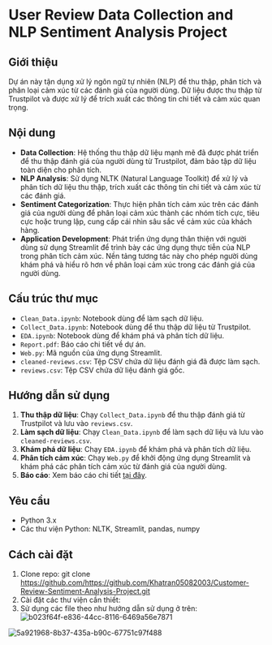# User Review Data Collection and NLP Sentiment Analysis Project

## Giới thiệu

Dự án này tận dụng xử lý ngôn ngữ tự nhiên (NLP) để thu thập, phân tích và phân loại cảm xúc từ các đánh giá của người dùng. Dữ liệu được thu thập từ Trustpilot và được xử lý để trích xuất các thông tin chi tiết và cảm xúc quan trọng.

## Nội dung

- **Data Collection**: Hệ thống thu thập dữ liệu mạnh mẽ đã được phát triển để thu thập đánh giá của người dùng từ Trustpilot, đảm bảo tập dữ liệu toàn diện cho phân tích.
- **NLP Analysis**: Sử dụng NLTK (Natural Language Toolkit) để xử lý và phân tích dữ liệu thu thập, trích xuất các thông tin chi tiết và cảm xúc từ các đánh giá.
- **Sentiment Categorization**: Thực hiện phân tích cảm xúc trên các đánh giá của người dùng để phân loại cảm xúc thành các nhóm tích cực, tiêu cực hoặc trung lập, cung cấp cái nhìn sâu sắc về cảm xúc của khách hàng.
- **Application Development**: Phát triển ứng dụng thân thiện với người dùng sử dụng Streamlit để trình bày các ứng dụng thực tiễn của NLP trong phân tích cảm xúc. Nền tảng tương tác này cho phép người dùng khám phá và hiểu rõ hơn về phân loại cảm xúc trong các đánh giá của người dùng.

## Cấu trúc thư mục

- `Clean_Data.ipynb`: Notebook dùng để làm sạch dữ liệu.
- `Collect_Data.ipynb`: Notebook dùng để thu thập dữ liệu từ Trustpilot.
- `EDA.ipynb`: Notebook dùng để khám phá và phân tích dữ liệu.
- `Report.pdf`: Báo cáo chi tiết về dự án.
- `Web.py`: Mã nguồn của ứng dụng Streamlit.
- `cleaned-reviews.csv`: Tệp CSV chứa dữ liệu đánh giá đã được làm sạch.
- `reviews.csv`: Tệp CSV chứa dữ liệu đánh giá gốc.

## Hướng dẫn sử dụng

1. **Thu thập dữ liệu**: Chạy `Collect_Data.ipynb` để thu thập đánh giá từ Trustpilot và lưu vào `reviews.csv`.
2. **Làm sạch dữ liệu**: Chạy `Clean_Data.ipynb` để làm sạch dữ liệu và lưu vào `cleaned-reviews.csv`.
3. **Khám phá dữ liệu**: Chạy `EDA.ipynb` để khám phá và phân tích dữ liệu.
4. **Phân tích cảm xúc**: Chạy `Web.py` để khởi động ứng dụng Streamlit và khám phá các phân tích cảm xúc từ đánh giá của người dùng.
5. **Báo cáo**: Xem báo cáo chi tiết [tại đây](./Report.pdf).

## Yêu cầu

- Python 3.x
- Các thư viện Python: NLTK, Streamlit, pandas, numpy

## Cách cài đặt

1. Clone repo:
   git clone https://github.com/https://github.com/Khatran05082003/Customer-Review-Sentiment-Analysis-Project.git
2. Cài đặt các thư viện cần thiết:
3. Sử dụng các file theo như hướng dẫn sử dụng ở trên:
![b023f64f-e836-44cc-8116-6469a56e7871](https://github.com/user-attachments/assets/41bbcf7d-9ae4-4f3b-83f0-de0cda54cadf)

![5a921968-8b37-435a-b90c-67751c97f488](https://github.com/user-attachments/assets/36ab3dd2-7641-4409-8116-6b1759fccfed)
